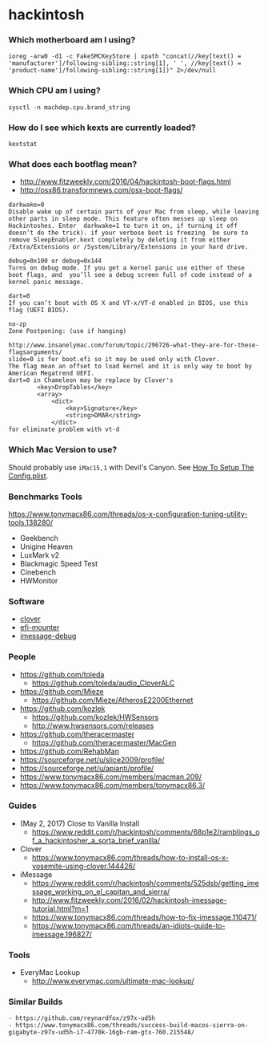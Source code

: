 # hackintosh

### Which motherboard am I using?
```
ioreg -arw0 -d1 -c FakeSMCKeyStore | xpath "concat(//key[text() = 'manufacturer']/following-sibling::string[1], ' ', //key[text() = 'product-name']/following-sibling::string[1])" 2>/dev/null
```

### Which CPU am I using?
```
sysctl -n machdep.cpu.brand_string
```

### How do I see which kexts are currently loaded?
```
kextstat
```

### What does each bootflag mean?
- http://www.fitzweekly.com/2016/04/hackintosh-boot-flags.html
- http://osx86.transformnews.com/osx-boot-flags/

```
darkwake=0 
Disable wake up of certain parts of your Mac from sleep, while leaving other parts in sleep mode. This feature often messes up sleep on Hackintoshes. Enter  darkwake=1 to turn it on, if turning it off doesn’t do the trick). if your verbose boot is freezing  be sure to remove SleepEnabler.kext completely by deleting it from either /Extra/Extensions or /System/Library/Extensions in your hard drive.

debug=0x100 or debug=0x144
Turns on debug mode. If you get a kernel panic use either of these boot flags, and  you’ll see a debug screen full of code instead of a kernel panic message.

dart=0
If you can’t boot with OS X and VT-x/VT-d enabled in BIOS, use this flag (UEFI BIOS).

no-zp
Zone Postponing: (use if hanging)

http://www.insanelymac.com/forum/topic/296726-what-they-are-for-these-flagsarguments/
slide=0 is for boot.efi so it may be used only with Clover.
The flag mean an offset to load kernel and it is only way to boot by American Megatrend UEFI.
dart=0 in Chameleon may be replace by Clover's
		<key>DropTables</key>
		<array>
			<dict>
				<key>Signature</key>
				<string>DMAR</string>
			</dict>
for eliminate problem with vt-d 

```

### Which Mac Version to use?
Should probably use `iMac15,1` with Devil's Canyon. See [How To Setup The Config.plist](https://www.reddit.com/r/hackintosh/comments/68p1e2/ramblings_of_a_hackintosher_a_sorta_brief_vanilla/).

### Benchmarks Tools
https://www.tonymacx86.com/threads/os-x-configuration-tuning-utility-tools.138280/

- Geekbench
- Unigine Heaven
- LuxMark v2
- Blackmagic Speed Test
- Cinebench
- HWMonitor

### Software
- [clover](./software/clover)
- [efi-mounter](./software/efi-mounter)
- [imessage-debug](./software/imessage-debug)

### People
- https://github.com/toleda
	- https://github.com/toleda/audio_CloverALC
- https://github.com/Mieze
	- https://github.com/Mieze/AtherosE2200Ethernet
- https://github.com/kozlek
	- https://github.com/kozlek/HWSensors
	- http://www.hwsensors.com/releases
- https://github.com/theracermaster
	- https://github.com/theracermaster/MacGen
- https://github.com/RehabMan
- https://sourceforge.net/u/slice2009/profile/
- https://sourceforge.net/u/apianti/profile/
- https://www.tonymacx86.com/members/macman.209/
- https://www.tonymacx86.com/members/tonymacx86.3/

### Guides
- (May 2, 2017) Close to Vanilla Install
	- https://www.reddit.com/r/hackintosh/comments/68p1e2/ramblings_of_a_hackintosher_a_sorta_brief_vanilla/
- Clover
	- https://www.tonymacx86.com/threads/how-to-install-os-x-yosemite-using-clover.144426/
- iMessage
	- https://www.reddit.com/r/hackintosh/comments/525dsb/getting_imessage_working_on_el_capitan_and_sierra/
	- http://www.fitzweekly.com/2016/02/hackintosh-imessage-tutorial.html?m=1
	- https://www.tonymacx86.com/threads/how-to-fix-imessage.110471/
	- https://www.tonymacx86.com/threads/an-idiots-guide-to-imessage.196827/

### Tools
- EveryMac Lookup
	- http://www.everymac.com/ultimate-mac-lookup/

### Similar Builds
	- https://github.com/reynardfox/z97x-ud5h
	- https://www.tonymacx86.com/threads/success-build-macos-sierra-on-gigabyte-z97x-ud5h-i7-4770k-16gb-ram-gtx-760.215548/
